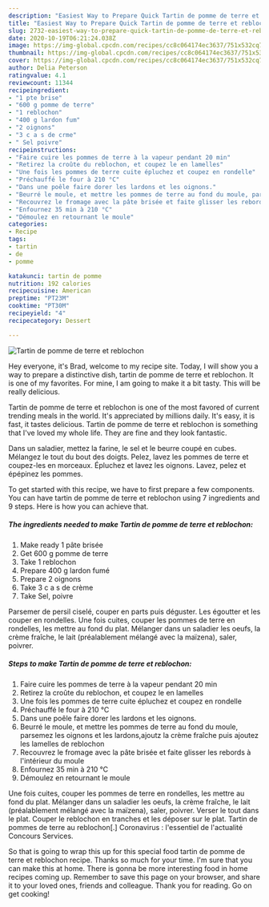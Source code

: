 ```yaml
---
description: "Easiest Way to Prepare Quick Tartin de pomme de terre et reblochon"
title: "Easiest Way to Prepare Quick Tartin de pomme de terre et reblochon"
slug: 2732-easiest-way-to-prepare-quick-tartin-de-pomme-de-terre-et-reblochon
date: 2020-10-19T06:21:24.038Z
image: https://img-global.cpcdn.com/recipes/cc8c064174ec3637/751x532cq70/tartin-de-pomme-de-terre-et-reblochon-photo-principale-de-la-recette.jpg
thumbnail: https://img-global.cpcdn.com/recipes/cc8c064174ec3637/751x532cq70/tartin-de-pomme-de-terre-et-reblochon-photo-principale-de-la-recette.jpg
cover: https://img-global.cpcdn.com/recipes/cc8c064174ec3637/751x532cq70/tartin-de-pomme-de-terre-et-reblochon-photo-principale-de-la-recette.jpg
author: Delia Peterson
ratingvalue: 4.1
reviewcount: 11344
recipeingredient:
- "1 pte brise"
- "600 g pomme de terre"
- "1 reblochon"
- "400 g lardon fum"
- "2 oignons"
- "3 c a s de crme"
- " Sel poivre"
recipeinstructions:
- "Faire cuire les pommes de terre à la vapeur pendant 20 min"
- "Retirez la croûte du reblochon, et coupez le en lamelles"
- "Une fois les pommes de terre cuite épluchez et coupez en rondelle"
- "Préchauffé le four à 210 °C"
- "Dans une poêle faire dorer les lardons et les oignons."
- "Beurré le moule, et mettre les pommes de terre au fond du moule, parsemez les oignons et les lardons,ajoutz la crème fraîche puis ajoutez les lamelles de reblochon"
- "Recouvrez le fromage avec la pâte brisée et faite glisser les rebords à l&#39;intérieur du moule"
- "Enfournez 35 min à 210 °C"
- "Démoulez en retournant le moule"
categories:
- Recipe
tags:
- tartin
- de
- pomme

katakunci: tartin de pomme 
nutrition: 192 calories
recipecuisine: American
preptime: "PT23M"
cooktime: "PT30M"
recipeyield: "4"
recipecategory: Dessert

---
```



![Tartin de pomme de terre et reblochon](https://img-global.cpcdn.com/recipes/cc8c064174ec3637/751x532cq70/tartin-de-pomme-de-terre-et-reblochon-photo-principale-de-la-recette.jpg)

Hey everyone, it's Brad, welcome to my recipe site. Today, I will show you a way to prepare a distinctive dish, tartin de pomme de terre et reblochon. It is one of my favorites. For mine, I am going to make it a bit tasty. This will be really delicious.

Tartin de pomme de terre et reblochon is one of the most favored of current trending meals in the world. It's appreciated by millions daily. It's easy, it is fast, it tastes delicious. Tartin de pomme de terre et reblochon is something that I've loved my whole life. They are fine and they look fantastic.

Dans un saladier, mettez la farine, le sel et le beurre coupé en cubes. Mélangez le tout du bout des doigts. Pelez, lavez les pommes de terre et coupez-les en morceaux. Épluchez et lavez les oignons. Lavez, pelez et épépinez les pommes.


To get started with this recipe, we have to first prepare a few components. You can have tartin de pomme de terre et reblochon using 7 ingredients and 9 steps. Here is how you can achieve that.

<!--inarticleads1-->

##### The ingredients needed to make Tartin de pomme de terre et reblochon:

1. Make ready 1 pâte brisée
1. Get 600 g pomme de terre
1. Take 1 reblochon
1. Prepare 400 g lardon fumé
1. Prepare 2 oignons
1. Take 3 c a s de crème
1. Take  Sel, poivre


Parsemer de persil ciselé, couper en parts puis déguster. Les égoutter et les couper en rondelles. Une fois cuites, couper les pommes de terre en rondelles, les mettre au fond du plat. Mélanger dans un saladier les oeufs, la crème fraîche, le lait (préalablement mélangé avec la maïzena), saler, poivrer. 

<!--inarticleads2-->

##### Steps to make Tartin de pomme de terre et reblochon:

1. Faire cuire les pommes de terre à la vapeur pendant 20 min
1. Retirez la croûte du reblochon, et coupez le en lamelles
1. Une fois les pommes de terre cuite épluchez et coupez en rondelle
1. Préchauffé le four à 210 °C
1. Dans une poêle faire dorer les lardons et les oignons.
1. Beurré le moule, et mettre les pommes de terre au fond du moule, parsemez les oignons et les lardons,ajoutz la crème fraîche puis ajoutez les lamelles de reblochon
1. Recouvrez le fromage avec la pâte brisée et faite glisser les rebords à l&#39;intérieur du moule
1. Enfournez 35 min à 210 °C
1. Démoulez en retournant le moule


Une fois cuites, couper les pommes de terre en rondelles, les mettre au fond du plat. Mélanger dans un saladier les oeufs, la crème fraîche, le lait (préalablement mélangé avec la maïzena), saler, poivrer. Verser le tout dans le plat. Couper le reblochon en tranches et les déposer sur le plat. Tartin de pommes de terre au reblochon[.] Coronavirus : l&#39;essentiel de l&#39;actualité Concours Services. 

So that is going to wrap this up for this special food tartin de pomme de terre et reblochon recipe. Thanks so much for your time. I'm sure that you can make this at home. There is gonna be more interesting food in home recipes coming up. Remember to save this page on your browser, and share it to your loved ones, friends and colleague. Thank you for reading. Go on get cooking!
